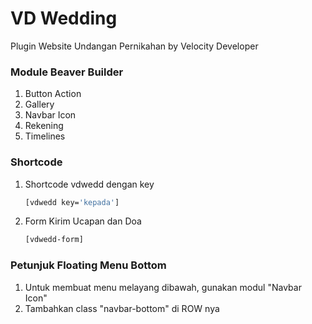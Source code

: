 # VD Wedding
Plugin Website Undangan Pernikahan by Velocity Developer


<!-- Module -->
### Module Beaver Builder
1. Button Action
2. Gallery
3. Navbar Icon
4. Rekening
5. Timelines

<!-- Shortcode -->
### Shortcode
1. Shortcode vdwedd dengan key
    ```sh
   [vdwedd key='kepada']
   ```
2. Form Kirim Ucapan dan Doa
    ```sh
   [vdwedd-form]
   ```

<!-- Petunjuk -->
### Petunjuk Floating Menu Bottom
1. Untuk membuat menu melayang dibawah, gunakan modul "Navbar Icon"
2. Tambahkan class "navbar-bottom" di ROW nya
